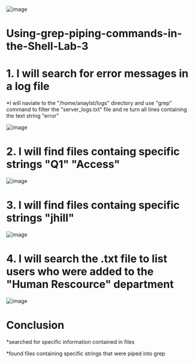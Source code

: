 ![image](https://github.com/iahalkhatib/Using-grep-piping-commands-in-the-Shell-Lab-3/assets/170050432/5161c039-df4a-4683-bfd1-aae46c176016)


# Using-grep-piping-commands-in-the-Shell-Lab-3

# 1. I will search for error messages in a log file 

  *I will naviate to the "/home/anaylst/logs" directory and use "grep" command to filter the "server_logs.txt" file and re turn all lines containing the text string "error"

  ![image](https://github.com/iahalkhatib/Using-grep-piping-commands-in-the-Shell-Lab-3/assets/170050432/6aff912e-a7c6-441f-99b0-b9a474b062a8)

# 2. I will find files containg specific strings "Q1" "Access"

![image](https://github.com/iahalkhatib/Using-grep-piping-commands-in-the-Shell-Lab-3/assets/170050432/0ea7e669-18b8-4c72-8eb1-aa006d110e5a)


# 3. I will find files containg specific strings "jhill" 

![image](https://github.com/iahalkhatib/Using-grep-piping-commands-in-the-Shell-Lab-3/assets/170050432/d11a3446-8fc7-4e37-bbdf-7f4625786dc1)


# 4. I will search the .txt file to list users who were added to the "Human Rescource" department

![image](https://github.com/iahalkhatib/Using-grep-piping-commands-in-the-Shell-Lab-3/assets/170050432/696d33f4-5593-4970-8334-d3128f88791d)


# Conclusion

*searched for specific information contained in files


*found files containing specific strings that were piped into grep
